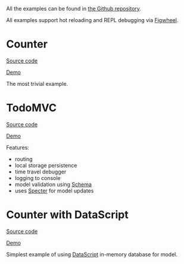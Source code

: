 All the examples can be found in [the Github repository](https://github.com/metametadata/reagent-mvsa/tree/master/examples/).

All examples support hot reloading and REPL debugging via [Figwheel](https://github.com/bhauman/lein-figwheel).

# Counter
[Source code](https://github.com/metametadata/reagent-mvsa/tree/master/examples/counter)

[Demo](/examples/counter)

The most trivial example.

# TodoMVC
[Source code](https://github.com/metametadata/reagent-mvsa/tree/master/examples/todomvc)

[Demo](/examples/todomvc)

Features:

* routing
* local storage persistence
* time travel debugger
* logging to console
* model validation using [Schema](https://github.com/plumatic/schema)
* uses [Specter](https://github.com/nathanmarz/specter) for model updates

# Counter with DataScript
[Source code](https://github.com/metametadata/reagent-mvsa/tree/master/examples/counter-datascript)

[Demo](/examples/counter-datascript)

Simplest example of using [DataScript](https://github.com/tonsky/datascript) in-memory database for model.